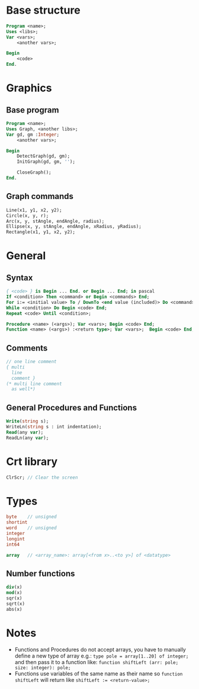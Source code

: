 # Base structure
```pascal
Program <name>;
Uses <libs>;
Var <vars>;
    <another vars>;

Begin
    <code>
End.
```

# Graphics
## Base program
```pascal
Program <name>;
Uses Graph, <another libs>;
Var gd, gm :Integer;
    <another vars>;

Begin
    DetectGraph(gd, gm);
    InitGraph(gd, gm, '');

    CloseGraph();
End.
```
## Graph commands
```pascal
Line(x1, y1, x2, y2);
Circle(x, y, r);
Arc(x, y, stAngle, endAngle, radius);
Ellipse(x, y, stAngle, endAngle, xRadius, yRadius);
Rectangle(x1, y1, x2, y2);
```

# General
## Syntax
```pascal
{ <code> } is Begin ... End. or Begin ... End; in pascal
If <condition> Then <command> or Begin <commands> End;
For i:= <initial value> To / DownTo <end value (included)> Do <command> or Begin <command> End;
While <condition> Do Begin <code> End;
Repeat <code> Until <condition>;

Procedure <name> (<args>); Var <vars>; Begin <code> End;
Function <name> (<args>) :<return type>; Var <vars>;  Begin <code> End;
```
## Comments
```pascal
// one line comment
{ multi 
  line
  comment }
(* multi line comment
  as well*)
```
## General Procedures and Functions
```pascal
Write(string s);
WriteLn(string s : int indentation);
Read(any var);
ReadLn(any var);
```

# Crt library
```pascal
ClrScr; // Clear the screen
```

# Types
```pascal
byte    // unsigned
shortint
word    // unsigned
integer
longint
int64

array   // <array_name>: array[<from x>..<to y>] of <datatype>
```

## Number functions
```pascal
div(x)
mod(x)
sqr(x)
sqrt(x)
abs(x)
```

# Notes
* Functions and Procedures do not accept arrays, you have to manually define a new type of array e.g.: `type pole = array[1..20] of integer;` and then pass it to a function like: `function shiftLeft (arr: pole; size: integer): pole;`
* Functions use variables of the same name as their name so `function shiftLeft` will return like `shiftLeft := <return-value>;`